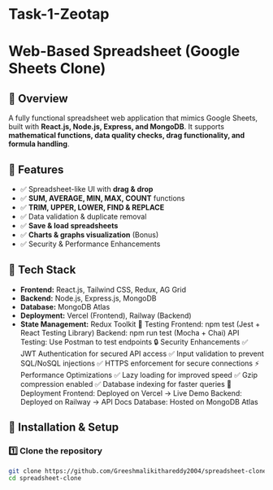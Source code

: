 # Task-1-Zeotap
# Web-Based Spreadsheet (Google Sheets Clone)

## 🚀 Overview
A fully functional spreadsheet web application that mimics Google Sheets, built with **React.js, Node.js, Express, and MongoDB**. It supports **mathematical functions, data quality checks, drag functionality, and formula handling**.

## 📌 Features
- ✅ Spreadsheet-like UI with **drag & drop**
- ✅ **SUM, AVERAGE, MIN, MAX, COUNT** functions
- ✅ **TRIM, UPPER, LOWER, FIND & REPLACE**
- ✅ Data validation & duplicate removal
- ✅ **Save & load spreadsheets**
- ✅ **Charts & graphs visualization** (Bonus)
- ✅ Security & Performance Enhancements

## 🔧 Tech Stack
- **Frontend:** React.js, Tailwind CSS, Redux, AG Grid
- **Backend:** Node.js, Express.js, MongoDB
- **Database:** MongoDB Atlas
- **Deployment:** Vercel (Frontend), Railway (Backend)
- **State Management:** Redux Toolkit 🔬 Testing
Frontend: npm test (Jest + React Testing Library)
Backend: npm run test (Mocha + Chai)
API Testing: Use Postman to test endpoints
🔒 Security Enhancements
✅ JWT Authentication for secured API access
✅ Input validation to prevent SQL/NoSQL injections
✅ HTTPS enforcement for secure connections
⚡ Performance Optimizations
✅ Lazy loading for improved speed
✅ Gzip compression enabled
✅ Database indexing for faster queries
🚀 Deployment
Frontend: Deployed on Vercel → Live Demo
Backend: Deployed on Railway → API Docs
Database: Hosted on MongoDB Atlas

## 📖 Installation & Setup
### 1️⃣ Clone the repository
```sh
git clone https://github.com/Greeshmalikithareddy2004/spreadsheet-clone.git
cd spreadsheet-clone
